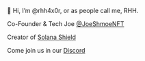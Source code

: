 👋 Hi, I’m @rhh4x0r, or as people call me, RHH.

Co-Founder & Tech Joe [@JoeShmoeNFT](https://twitter.com/JoeShmoeNFT)

Creator of [Solana Shield](https://github.com/joeshmoenft/solana-shield)

Come join us in our [Discord](https://discord.gg/joeshmoenft)
